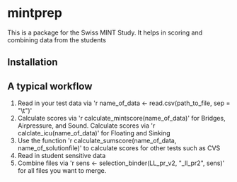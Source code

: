# mintprep
This is a package for the Swiss MINT Study. It helps in scoring and combining data from the students


## Installation


## A typical workflow

1. Read in your test data via 'r name_of_data  <- read.csv(path_to_file, sep = "\t")'
2. Calculate scores via 'r calculate_mintscore(name_of_data)' for Bridges, Airpressure, and Sound. Calculate scores via 'r calclate_icu(name_of_data)' for Floating and Sinking
3. Use the function 'r calculate_sumscore(name_of_data, name_of_solutionfile)' to calculate scores for other tests such as CVS
4. Read in student sensitive data
5. Combine files via 'r sens <- selection_binder(LL_pr_v2, "_ll_pr2", sens)'
for all files you want to merge. 



